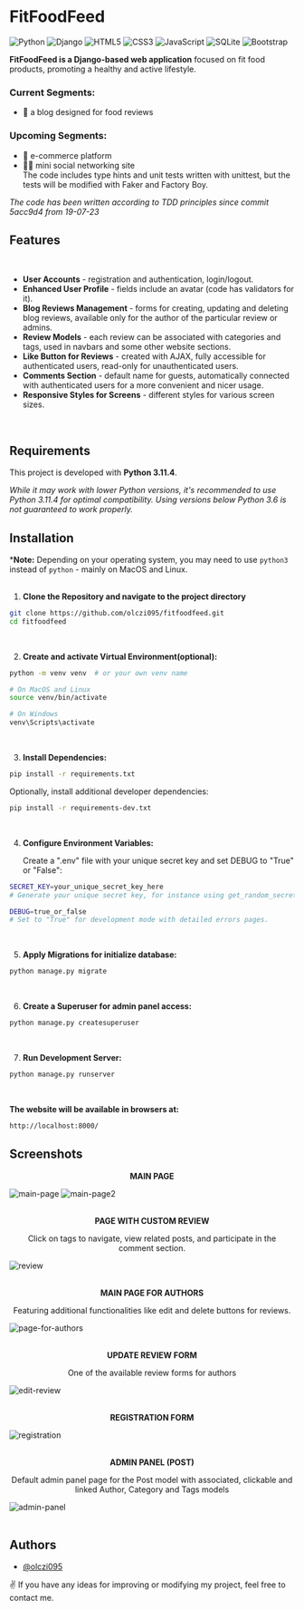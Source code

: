 # FitFoodFeed
![Python](https://img.shields.io/badge/python-3670A0?style=for-the-badge&logo=python&logoColor=ffdd54) ![Django](https://img.shields.io/badge/django-%23092E20.svg?style=for-the-badge&logo=django&logoColor=white) ![HTML5](https://img.shields.io/badge/html5-%23E34F26.svg?style=for-the-badge&logo=html5&logoColor=white) ![CSS3](https://img.shields.io/badge/css3-%231572B6.svg?style=for-the-badge&logo=css3&logoColor=white) ![JavaScript](https://img.shields.io/badge/javascript-%23323330.svg?style=for-the-badge&logo=javascript&logoColor=%23F7DF1E) ![SQLite](https://img.shields.io/badge/sqlite-%2307405e.svg?style=for-the-badge&logo=sqlite&logoColor=white) ![Bootstrap](https://img.shields.io/badge/bootstrap-%238511FA.svg?style=for-the-badge&logo=bootstrap&logoColor=white])

**FitFoodFeed is a Django-based web application** focused on fit food products, promoting a healthy and active lifestyle.  

### Current Segments:
- 📝 a blog designed for food reviews

### Upcoming Segments:
- 🛒 e-commerce platform
- 👩‍💻 mini social networking site  
The code includes type hints and unit tests written with unittest, but the tests will be modified with Faker and Factory Boy.

_The code has been written according to TDD principles since commit 5acc9d4 from 19-07-23_

## Features
<br />

- **User Accounts** - registration and authentication, login/logout.
- **Enhanced User Profile** - fields include an avatar (code has validators for it).
- **Blog Reviews Management** - forms for creating, updating and deleting blog reviews, available only for the author of the particular review or admins.
- **Review Models** - each review can be associated with categories and tags, used in navbars and some other website sections.
- **Like Button for Reviews** - created with AJAX, fully accessible for authenticated users, read-only for unauthenticated users.
- **Comments Section** - default name for guests, automatically connected with authenticated users for a more convenient and nicer usage.
- **Responsive Styles for Screens** - different styles for various screen sizes.
<br />

## Requirements

This project is developed with **Python 3.11.4**.

_While it may work with lower Python versions, it's recommended to use Python 3.11.4 for optimal compatibility. Using versions below Python 3.6 is not guaranteed to work properly._

## Installation
***Note:** Depending on your operating system, you may need to use `python3` instead of `python` - mainly on MacOS and Linux.
<br />
<br/>

1. **Clone the Repository and navigate to the project directory**
```bash
git clone https://github.com/olczi095/fitfoodfeed.git
cd fitfoodfeed
```
<br />

2. **Create and activate Virtual Environment(optional):**
```bash
python -m venv venv  # or your own venv name

# On MacOS and Linux
source venv/bin/activate

# On Windows
venv\Scripts\activate
```
<br />

3. **Install Dependencies:**
```bash
pip install -r requirements.txt
```
Optionally, install additional developer dependencies:
    
```bash
pip install -r requirements-dev.txt
```
<br />

4. **Configure Environment Variables:**

    Create a ".env" file with your unique secret key and set DEBUG to "True" or "False":

```bash
SECRET_KEY=your_unique_secret_key_here
# Generate your unique secret key, for instance using get_random_secret_key() from django.core.management.utils

DEBUG=true_or_false
# Set to "True" for development mode with detailed errors pages.
```
<br />

5. **Apply Migrations for initialize database:**

```bash
python manage.py migrate
```
<br />

6. **Create a Superuser for admin panel access:**

```bash
python manage.py createsuperuser
```
<br />

7. **Run Development Server:**

```bash
python manage.py runserver
```
<br />


**The website will be available in browsers at:**

```bash
http://localhost:8000/
```

## Screenshots

**<p align="center">MAIN PAGE</p>**

![main-page](https://github.com/olczi095/fitfoodfeed/assets/114907948/512ba949-1c2c-44ff-81c3-fb8c527b9c4e)
![main-page2](https://github.com/olczi095/fitfoodfeed/assets/114907948/52a96833-52c7-4aef-bcc0-aa427199e578)
<br /><br />

**<p align="center">PAGE WITH CUSTOM REVIEW</p>**
   <p align="center">Click on tags to navigate, view related posts, and participate in the comment section.</p>
   
![review](https://github.com/olczi095/fitfoodfeed/assets/114907948/a2124689-2dbc-4106-8ce7-17e60b458760)
<br /><br />


**<p align="center">MAIN PAGE FOR AUTHORS</p>**
   <p align="center">Featuring additional functionalities like edit and delete buttons for reviews.</p>
   
![page-for-authors](https://github.com/olczi095/fitfoodfeed/assets/114907948/6644ba8a-aba1-44ef-964f-b65484da4b6f)
<br /><br />


**<p align="center">UPDATE REVIEW FORM</p>**
   <p align="center">One of the available review forms for authors</p>
   
![edit-review](https://github.com/olczi095/fitfoodfeed/assets/114907948/b01d5676-7437-4b9b-ad8b-de1d5a1f34e0)
<br /><br />


**<p align="center">REGISTRATION FORM</p>**
  
![registration](https://github.com/olczi095/fitfoodfeed/assets/114907948/424212d5-7753-40d3-bba3-9fb233df2ac7)
<br /><br />


**<p align="center">ADMIN PANEL (POST)</p>**
   <p align="center">Default admin panel page for the Post model with associated, clickable and linked Author, Category and Tags models</p>
   
![admin-panel](https://github.com/olczi095/fitfoodfeed/assets/114907948/a945c4fa-14a6-47e7-b41b-dabadc74e035)
<br /><br />


## Authors

- [@olczi095](https://github.com/olczi095/olczi095)

✌️ If you have any ideas for improving or modifying my project, feel free to contact me.
